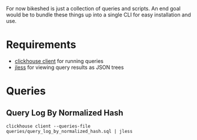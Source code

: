 For now bikeshed is just a collection of queries and scripts. An end goal would be to bundle these things up into a single CLI for easy installation and use.

# Requirements

- [clickhouse client](https://clickhouse.tech/docs/en/getting-started/install/) for running queries
- [jless](https://jless.io/) for viewing query results as JSON trees

# Queries

## Query Log By Normalized Hash

`clickhouse client --queries-file queries/query_log_by_normalized_hash.sql | jless`
